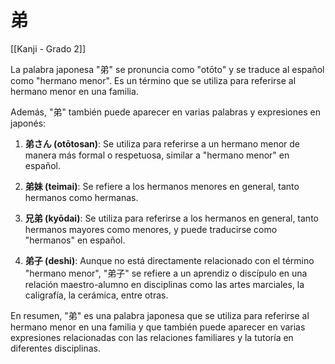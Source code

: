 # 弟

[[Kanji - Grado 2]]

La palabra japonesa "弟" se pronuncia como "otōto" y se traduce al español como "hermano menor". Es un término que se utiliza para referirse al hermano menor en una familia.

Además, "弟" también puede aparecer en varias palabras y expresiones en japonés:

1. **弟さん (otōtosan)**: Se utiliza para referirse a un hermano menor de manera más formal o respetuosa, similar a "hermano menor" en español.

2. **弟妹 (teimai)**: Se refiere a los hermanos menores en general, tanto hermanos como hermanas.

3. **兄弟 (kyōdai)**: Se utiliza para referirse a los hermanos en general, tanto hermanos mayores como menores, y puede traducirse como "hermanos" en español.

4. **弟子 (deshi)**: Aunque no está directamente relacionado con el término "hermano menor", "弟子" se refiere a un aprendiz o discípulo en una relación maestro-alumno en disciplinas como las artes marciales, la caligrafía, la cerámica, entre otras.

En resumen, "弟" es una palabra japonesa que se utiliza para referirse al hermano menor en una familia y que también puede aparecer en varias expresiones relacionadas con las relaciones familiares y la tutoría en diferentes disciplinas.